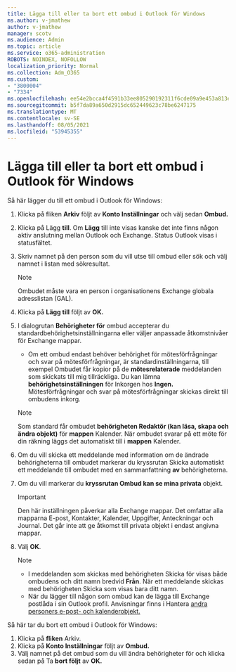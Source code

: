 ```yaml
---
title: Lägga till eller ta bort ett ombud i Outlook för Windows
ms.author: v-jmathew
author: v-jmathew
manager: scotv
ms.audience: Admin
ms.topic: article
ms.service: o365-administration
ROBOTS: NOINDEX, NOFOLLOW
localization_priority: Normal
ms.collection: Adm_O365
ms.custom:
- "3800004"
- "7334"
ms.openlocfilehash: ee54e2bcca4f4591b33ee805290192311f6cde09a9e453a813e9db328d19634d
ms.sourcegitcommit: b5f7da89a650d2915dc652449623c78be6247175
ms.translationtype: MT
ms.contentlocale: sv-SE
ms.lasthandoff: 08/05/2021
ms.locfileid: "53945355"
---
```

# <a name="how-to-add-or-remove-a-delegate-in-outlook-for-windows"></a>Lägga till eller ta bort ett ombud i Outlook för Windows

Så här lägger du till ett ombud i Outlook för Windows: 

1. Klicka på fliken **Arkiv** följt av **Konto Inställningar** och välj sedan **Ombud.**
2. Klicka på Lägg **till**. Om **Lägg** till inte visas kanske det inte finns någon aktiv anslutning mellan Outlook och Exchange. Status Outlook visas i statusfältet.
3. Skriv namnet på den person som du vill utse till ombud eller sök och välj namnet i listan med sökresultat.

    > [!NOTE]
    > Ombudet måste vara en person i organisationens Exchange globala adresslistan (GAL).
4. Klicka på **Lägg till** följt av **OK.**
5. I dialogrutan **Behörigheter för** ombud accepterar du standardbehörighetsinställningarna eller väljer anpassade åtkomstnivåer för Exchange mappar.

    - Om ett ombud endast behöver behörighet för mötesförfrågningar och svar på mötesförfrågningar, är standardinställningarna, till exempel Ombudet får kopior på de **mötesrelaterade** meddelanden som skickats till mig tillräckliga. Du kan lämna **behörighetsinställningen** för Inkorgen hos **Ingen.** Mötesförfrågningar och svar på mötesförfrågningar skickas direkt till ombudens inkorg.

    > [!NOTE]
    > Som standard får ombudet **behörigheten Redaktör (kan läsa, skapa och ändra objekt)** för **mappen** Kalender. När ombudet svarar på ett möte för din räkning läggs det automatiskt till i **mappen** Kalender.

5. Om du vill skicka ett meddelande med information om de ändrade behörigheterna till ombudet markerar du kryssrutan Skicka automatiskt ett meddelande till ombudet med en sammanfattning **av** behörigheterna.
6. Om du vill markerar du **kryssrutan Ombud kan se mina privata** objekt.

    > [!IMPORTANT]
    > Den här inställningen påverkar alla Exchange mappar. Det omfattar alla mapparna E-post, Kontakter, Kalender, Uppgifter, Anteckningar och Journal. Det går inte att ge åtkomst till privata objekt i endast angivna mappar.

7. Välj **OK**.

    > [!NOTE]
    >
    > - I meddelanden som skickas med behörigheten Skicka för visas både ombudens och ditt namn bredvid **Från**. När ett meddelande skickas med behörigheten Skicka som visas bara ditt namn.
    > - När du lägger till någon som ombud kan de lägga till Exchange postlåda i sin Outlook profil. Anvisningar finns i Hantera [andra personers e-post- och kalenderobjekt.](https://support.microsoft.com/office/manage-another-person-s-mail-and-calendar-items-afb79d6b-2967-43b9-a944-a6b953190af5)

Så här tar du bort ett ombud i Outlook för Windows:

1. Klicka på **fliken** Arkiv.
2. Klicka på **Konto Inställningar** följt av **Ombud.**
3. Välj namnet på det ombud som du vill ändra behörigheter för och klicka sedan på Ta **bort följt** av **OK.**
